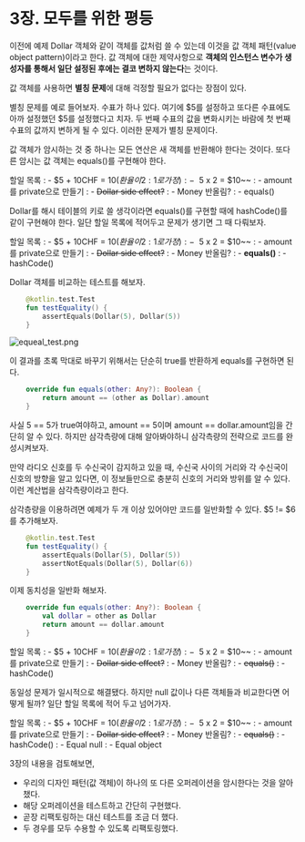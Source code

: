 # 3장. 모두를 위한 평등

이전에 예제 Dollar 객체와 같이 객체를 값처럼 쓸 수 있는데 이것을 값 객체 패턴(value object pattern)이라고 한다.
값 객체에 대한 제약사항으로 **객체의 인스턴스 변수가 생성자를 통해서 일단 설정된 후에는 결코 변하지 않는다**는 것이다.

값 객체를 사용하면 **별칭 문제**에 대해 걱정할 필요가 없다는 장점이 있다.

별칭 문제를 예로 들어보자. 수표가 하나 있다. 여기에 $5를 설정하고 또다른 수표에도 아까 설정했던 $5를 설정했다고 치자.
두 번째 수표의 값을 변화시키는 바람에 첫 번째 수표의 값까지 변하게 될 수 있다. 이러한 문제가 별칭 문제이다.

값 객체가 암시하는 것 중 하나는 모든 연산은 새 객체를 반환해야 한다는 것이다.
또다른 암시는 값 객체는 <shortcut>equals()</shortcut>를 구현해야 한다.

할일 목록
: - $5 + 10CHF = $10 (환율이 2:1로 가정)
: - ~~$5 x 2 = $10~~
: - amount를 private으로 만들기
: - ~~Dollar side effect?~~
: - Money 반올림?
: - equals()

Dollar를 해시 테이블의 키로 쓸 생각이라면 equals()를 구현할 때에 hashCode()를 같이 구현해야 한다.
일단 할일 목록에 적어두고 문제가 생기면 그 때 다뤄보자.

할일 목록
: - $5 + 10CHF = $10 (환율이 2:1로 가정)
: - ~~$5 x 2 = $10~~
: - amount를 private으로 만들기
: - ~~Dollar side effect?~~
: - Money 반올림?
: - **equals()**
: - hashCode()

Dollar 객체를 비교하는 테스트를 해보자.

```Kotlin
    @kotlin.test.Test
    fun testEquality() {
        assertEquals(Dollar(5), Dollar(5))
    }
```

![equeal_test.png](equeal_test.png)

이 결과를 초록 막대로 바꾸기 위해서는 단순히 true를 반환하게 equals를 구현하면 된다.

```Kotlin
    override fun equals(other: Any?): Boolean {
        return amount == (other as Dollar).amount
    }
```

사실 5 == 5가 true여야하고, amount == 5이며 amount == dollar.amount임을 간단히 알 수 있다.
하지만 삼각측량에 대해 알아봐야하니 삼각측량의 전략으로 코드를 완성시켜보자.

<note title="삼각측량이란?">
<p>만약 라디오 신호를 두 수신국이 감지하고 있을 때, 수신국 사이의 거리와 각 수신국이 신호의 방향을 알고 있다면,
이 정보들만으로 충분히 신호의 거리와 방위를 알 수 있다. 이런 계산법을 삼각측량이라고 한다.</p>
</note>

삼각층량을 이용하려면 예제가 두 개 이상 있어야만 코드를 일반화할 수 있다. <shortcut>$5 != $6</shortcut>를 추가해보자.

```Kotlin
    @kotlin.test.Test
    fun testEquality() {
        assertEquals(Dollar(5), Dollar(5))
        assertNotEquals(Dollar(5), Dollar(6))
    }
```

이제 동치성을 일반화 해보자.

```Kotlin
    override fun equals(other: Any?): Boolean {
        val dollar = other as Dollar
        return amount == dollar.amount
    }
```

할일 목록
: - $5 + 10CHF = $10 (환율이 2:1로 가정)
: - ~~$5 x 2 = $10~~
: - amount를 private으로 만들기
: - ~~Dollar side effect?~~
: - Money 반올림?
: - ~~equals()~~
: - hashCode()

동일성 문제가 일시적으로 해결됐다. 하지만 null 값이나 다른 객체들과 비교한다면 어떻게 될까?
일단 할일 목록에 적어 두고 넘어가자.

할일 목록
: - $5 + 10CHF = $10 (환율이 2:1로 가정)
: - ~~$5 x 2 = $10~~
: - amount를 private으로 만들기
: - ~~Dollar side effect?~~
: - Money 반올림?
: - ~~equals()~~
: - hashCode()
: - Equal null
: - Equal object

3장의 내용을 검토해보면,

- 우리의 디자인 패턴(값 객체)이 하나의 또 다른 오퍼레이션을 암시한다는 것을 알아챘다.
- 해당 오퍼레이션을 테스트하고 간단히 구현했다.
- 곧장 리팩토링하는 대신 테스트를 조금 더 했다.
- 두 경우를 모두 수용할 수 있도록 리팩토링했다.
